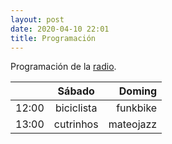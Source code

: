 ```yaml
---
layout: post
date: 2020-04-10 22:01
title: Programación
---
```

Programación de la [radio](radio).

|              | Sábado         |Doming         |
| :---         |     :---:      |          ---: |
| 12:00        | biciclista     | funkbike      |
| 13:00        | cutrinhos      | mateojazz     |



